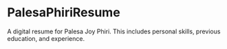 # PalesaPhiriResume
A digital resume for Palesa Joy Phiri. This includes personal skills, previous education, and experience.


